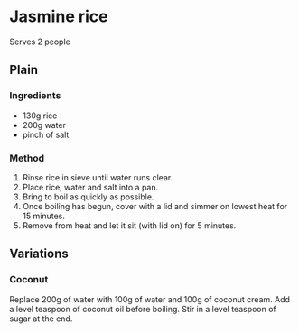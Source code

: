 # Jasmine rice
Serves 2 people

## Plain

### Ingredients
- 130g rice
- 200g water
- pinch of salt

### Method
1. Rinse rice in sieve until water runs clear.
2. Place rice, water and salt into a pan.
3. Bring to boil as quickly as possible.
4. Once boiling has begun, cover with a lid and simmer on lowest heat for 15 minutes.
5. Remove from heat and let it sit (with lid on) for 5 minutes.

## Variations
### Coconut
Replace 200g of water with 100g of water and 100g of coconut cream. Add a level teaspoon of coconut oil before boiling. Stir in a level teaspoon of sugar at the end.